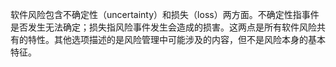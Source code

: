 软件风险包含不确定性（uncertainty）和损失（loss）两方面。不确定性指事件是否发生无法确定；损失指风险事件发生会造成的损害。这两点是所有软件风险共有的特性。其他选项描述的是风险管理中可能涉及的内容，但不是风险本身的基本特征。
